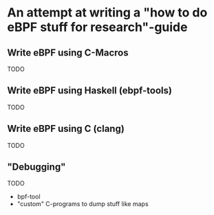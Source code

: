 # An attempt at writing a "how to do eBPF stuff for research"-guide

## Write eBPF using C-Macros
TODO

## Write eBPF using Haskell (ebpf-tools)
TODO

## Write eBPF using C (clang)
TODO

## "Debugging" 
TODO

- bpf-tool
- "custom" C-programs to dump stuff like maps
